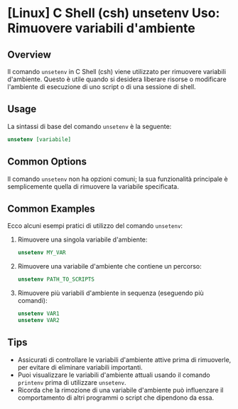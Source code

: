 # [Linux] C Shell (csh) unsetenv Uso: Rimuovere variabili d'ambiente

## Overview
Il comando `unsetenv` in C Shell (csh) viene utilizzato per rimuovere variabili d'ambiente. Questo è utile quando si desidera liberare risorse o modificare l'ambiente di esecuzione di uno script o di una sessione di shell.

## Usage
La sintassi di base del comando `unsetenv` è la seguente:

```csh
unsetenv [variabile]
```

## Common Options
Il comando `unsetenv` non ha opzioni comuni; la sua funzionalità principale è semplicemente quella di rimuovere la variabile specificata.

## Common Examples
Ecco alcuni esempi pratici di utilizzo del comando `unsetenv`:

1. Rimuovere una singola variabile d'ambiente:
   ```csh
   unsetenv MY_VAR
   ```

2. Rimuovere una variabile d'ambiente che contiene un percorso:
   ```csh
   unsetenv PATH_TO_SCRIPTS
   ```

3. Rimuovere più variabili d'ambiente in sequenza (eseguendo più comandi):
   ```csh
   unsetenv VAR1
   unsetenv VAR2
   ```

## Tips
- Assicurati di controllare le variabili d'ambiente attive prima di rimuoverle, per evitare di eliminare variabili importanti.
- Puoi visualizzare le variabili d'ambiente attuali usando il comando `printenv` prima di utilizzare `unsetenv`.
- Ricorda che la rimozione di una variabile d'ambiente può influenzare il comportamento di altri programmi o script che dipendono da essa.